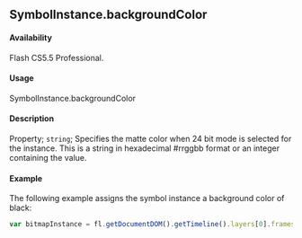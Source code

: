 ## SymbolInstance.backgroundColor

#### Availability

Flash CS5.5 Professional.

#### Usage

SymbolInstance.backgroundColor

#### Description

Property; `string`; Specifies the matte color when 24 bit mode is selected for the instance. This is a string in hexadecimal #rrggbb format or an integer containing the value.

#### Example

The following example assigns the symbol instance a background color of black:

```javascript
var bitmapInstance = fl.getDocumentDOM().getTimeline().layers[0].frames[0].elements[0]; bitmapInstance.backgroundColor = "#000000";
```
